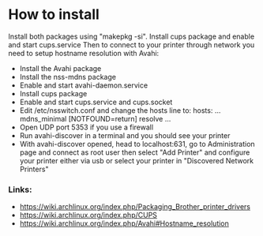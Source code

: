 # How to install
Install both packages using "makepkg -si".
Install cups package and enable and start cups.service
Then to connect to your printer through network you need to setup hostname resolution with Avahi:
- Install the Avahi package
- Install the nss-mdns package
- Enable and start avahi-daemon.service
- Install cups package
- Enable and start cups.service and cups.socket
- Edit /etc/nsswitch.conf and change the hosts line to:
hosts: ... mdns_minimal [NOTFOUND=return] resolve ...
- Open UDP port 5353 if you use a firewall
- Run avahi-discover in a terminal and you should see your printer
- With avahi-discover opened, head to localhost:631, go to Administration page and connect as root user then select "Add Printer" and configure your printer either via usb or select your printer in "Discovered Network Printers"
### Links:
- https://wiki.archlinux.org/index.php/Packaging_Brother_printer_drivers
- https://wiki.archlinux.org/index.php/CUPS
- https://wiki.archlinux.org/index.php/Avahi#Hostname_resolution
